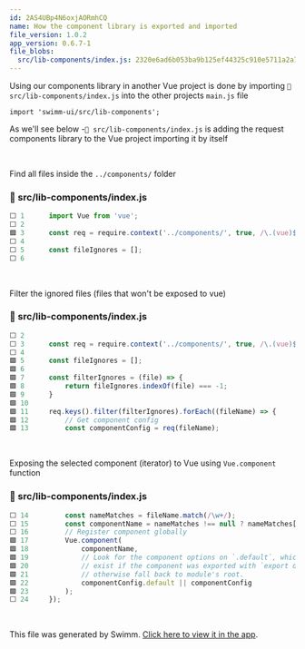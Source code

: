 ```yaml
---
id: 2AS4UBp4N6oxjAORmhCQ
name: How the component library is exported and imported
file_version: 1.0.2
app_version: 0.6.7-1
file_blobs:
  src/lib-components/index.js: 2320e6ad6b053ba9b125ef44325c910e5711a2a7
---
```


Using our components library in another Vue project is done by importing `📄 src/lib-components/index.js` into the other projects `main.js` file

`import 'swimm-ui/src/lib-components';`

As we'll see below -`📄 src/lib-components/index.js` is adding the request components library to the Vue project importing it by itself

<br/>

Find all files inside the `../components/` folder
<!-- NOTE-swimm-snippet: the lines below link your snippet to Swimm -->
### 📄 src/lib-components/index.js
```javascript
⬜ 1      import Vue from 'vue';
⬜ 2      
🟩 3      const req = require.context('../components/', true, /\.(vue)$/i);
⬜ 4      
⬜ 5      const fileIgnores = [];
⬜ 6      
```

<br/>

Filter the ignored files (files that won't be exposed to vue)
<!-- NOTE-swimm-snippet: the lines below link your snippet to Swimm -->
### 📄 src/lib-components/index.js
```javascript
⬜ 2      
⬜ 3      const req = require.context('../components/', true, /\.(vue)$/i);
⬜ 4      
🟩 5      const fileIgnores = [];
🟩 6      
🟩 7      const filterIgnores = (file) => {
🟩 8          return fileIgnores.indexOf(file) === -1;
🟩 9      }
🟩 10     
🟩 11     req.keys().filter(filterIgnores).forEach((fileName) => {
🟩 12         // Get component config
🟩 13         const componentConfig = req(fileName);
```

<br/>

Exposing the selected component (iterator) to Vue using `Vue.component` function
<!-- NOTE-swimm-snippet: the lines below link your snippet to Swimm -->
### 📄 src/lib-components/index.js
```javascript
⬜ 14         const nameMatches = fileName.match(/\w+/);
⬜ 15         const componentName = nameMatches !== null ? nameMatches[0] : '';
⬜ 16         // Register component globally
🟩 17         Vue.component(
🟩 18             componentName,
🟩 19             // Look for the component options on `.default`, which will
🟩 20             // exist if the component was exported with `export default`,
🟩 21             // otherwise fall back to module's root.
🟩 22             componentConfig.default || componentConfig
🟩 23         );
⬜ 24     });
```

<br/>

This file was generated by Swimm. [Click here to view it in the app](https://app.swimm.io/repos/pw8tVz0TAgLaoHABDlsw/docs/2AS4UBp4N6oxjAORmhCQ).